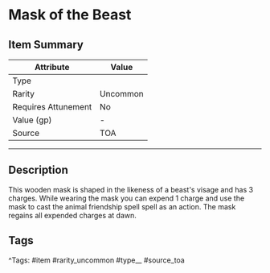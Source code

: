 # Mask of the Beast

## Item Summary

| Attribute            | Value                        |
|----------------------|------------------------------|
| Type                 |   |
| Rarity               | Uncommon             |
| Requires Attunement  | No                |
| Value (gp)           | -    |
| Source               | TOA |

---

## Description

This wooden mask is shaped in the likeness of a beast's visage and has 3 charges. While wearing the mask you can expend 1 charge and use the mask to cast the animal friendship spell spell as an action. The mask regains all expended charges at dawn.

## Tags

^Tags: #item #rarity_uncommon #type__ #source_toa
